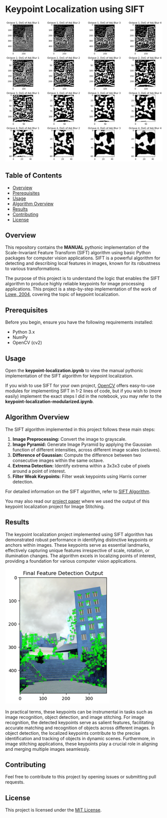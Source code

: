 # Keypoint Localization using SIFT

![Project Image](/figures/DoG_Output.png)

## Table of Contents
- [Overview](#overview)
- [Prerequisites](#prerequisites)
- [Usage](#usage)
- [Algorithm Overview](#algorithm-overview)
- [Results](#results)
- [Contributing](#contributing)
- [License](#license)

## Overview

This repository contains the **MANUAL** pythonic implementation of the Scale-Invariant Feature Transform (SIFT) algorithm using basic Python packages for computer vision applications. SIFT is a powerful algorithm for detecting and describing local features in images, known for its robustness to various transformations. 

The purpose of this project is to understand the logic that enables the SIFT algorithm to produce highly reliable keypoints for image processing applications. This project is a step-by-step implementation of the work of [Lowe, 2004](https://www.cs.ubc.ca/~lowe/papers/ijcv04.pdf), covering the topic of keypoint localization.

## Prerequisites

Before you begin, ensure you have the following requirements installed:

- Python 3.x
- NumPy
- OpenCV (cv2)

## Usage

Open the **keypoint-localization.ipynb** to view the manual pythonic implementation of the SIFT algorithm for keypoint localization.

If you wish to use SIFT for your own project, [OpenCV](https://opencv.org/) offers easy-to-use modules for implementing SIFT in 1-2 lines of code, but if you wish to (more easily) implement the exact steps I did in the notebook, you may refer to the **keypoint-localization-modularized.ipynb**.

## Algorithm Overview

The SIFT algorithm implemented in this project follows these main steps:

1. **Image Preprocessing:** Convert the image to grayscale.
2. **Image Pyramid:** Generate Image Pyramid by applying the Gaussian function of different intensities, across different image scales (octaves).
3. **Difference of Gaussian:** Compute the difference between two consecutive images within the same octave.
4. **Extrema Detection:** Identify extrema within a 3x3x3 cube of pixels around a point of interest.
5. **Filter Weak Keypoints:** Filter weak keypoints using Harris corner detection.

For detailed information on the SIFT algorithm, refer to [SIFT Algorithm](https://link-to-sift-algorithm-paper).

You may also read our [project paper](/Image-Stitching.pdf) where we used the output of this keypoint localization project for Image Stitching.

## Results
The keypoint localization project implemented using SIFT algorithm has demonstrated robust performance in identifying distinctive keypoints or anchors within images. These keypoints serve as essential landmarks, effectively capturing unique features irrespective of scale, rotation, or illumination changes. The algorithm excels in localizing points of interest, providing a foundation for various computer vision applications.

![Detected Keypoints](/figures/detected_keypoints_filtered.png)

In practical terms, these keypoints can be instrumental in tasks such as image recognition, object detection, and image stitching. For image recognition, the detected keypoints serve as salient features, facilitating accurate matching and recognition of objects across different images. In object detection, the localized keypoints contribute to the precise identification and tracking of objects in dynamic scenes. Furthermore, in image stitching applications, these keypoints play a crucial role in aligning and merging multiple images seamlessly.


## Contributing
Feel free to contribute to this project by opening issues or submitting pull requests. 

## License
This project is licensed under the [MIT License](https://github.com/git/git-scm.com/blob/main/MIT-LICENSE.txt).
